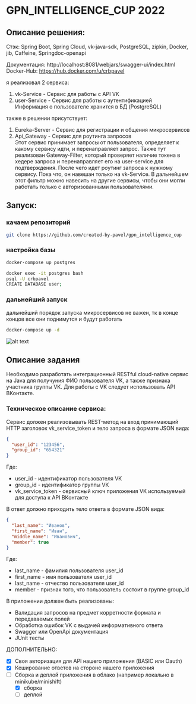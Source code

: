 # GPN_INTELLIGENCE_CUP 2022

## Описание решения:
Стэк: Spring Boot, Spring Cloud, vk-java-sdk, PostgreSQL, zipkin, Docker, jib, Caffeine, Springdoc-openapi  

Документация: http://localhost:8081/webjars/swagger-ui/index.html  
Docker-Hub: https://hub.docker.com/u/crbpavel

я реализовал 2 сервиса:
1. vk-Service - Сервис для работы с API VK
2. user-Service - Сервис для работы с аутентификацией  
Информация о пользователе хранится в БД (PostgreSQL)  


также в решении присутствует:
1. Eureka-Server - Сервис для регистрации и общения микросервисов
2. Api_Gateway - Сервис для роутинга запросов    
Этот сервис принимает запросы от пользователя, определяет к какому сервису идти, и перенаправляет запрос.
Также тут реализован Gateway-Filter, который проверяет наличие токена в хедере запроса и перенаправляет его на user-service для подтверждения.
После чего идет роутинг запроса к нужному сервису. Пока что, он навешан только на vk-Service. В дальнейшем этот фильтр можно навесить на другие сервисы, чтобы они могли работать только с авторизованными пользователями.

## Запуск:

### качаем репозиторий
```bash
git clone https://github.com/created-by-pavel/gpn_intelligence_cup
```

### настройка базы
```bash
docker-compose up postgres
```

```bash
docker exec -it postgres bash
psql -U crbpavel
CREATE DATABASE user;
```

### дальнейший запуск
дальнейший порядок запуска микросервисов не важен, тк в конце концов все они поднимутся и будут работать

```bash
docker-compose up -d
```

![alt text](https://cdn.geekwire.com/wp-content/uploads/2018/11/181112-elon-fh21-1260x755.jpg)

## Описание задания

Необходимо разработать интеграционный RESTful cloud-native сервис на Java 
для получуния ФИО пользователя VK, а также признака участника группы VK. Для работы с VK 
следует использовать API ВКонтакте.

### Техническое описание сервиса:
Сервис должен реализовывать REST-метод на вход 
принимающий HTTP заголовок vk_service_token и тело запроса в формате JSON вида:
```json
{
  "user_id": "123456",
  "group_id": "654321"
}
```
Где:
* user_id - идентификатор пользователя VK
* group_id - идентификатор группы VK
* vk_service_token - сервисный ключ приложения VK используемый для доступа к API ВКонтакте

В ответ должно приходить тело ответа в формате JSON вида:
```json
{
  "last_name": "Иванов",
  "first_name": "Иван",
  "middle_name": "Иванович",
  "member": true
}
```
Где:
* last_name - фамилия пользователя user_id
* first_name - имя пользователя user_id
* last_name - отчество пользователя user_id
* member - признак того, что пользователь состоит в группе group_id

В приложении должен быть реализованы:
* Валидация запросов на предмет корретности формата и передаваемых полей
* Обработка ошибок VK с выдачей информативного ответа
* Swagger или OpenApi документация
* JUnit тесты

ДОПОЛНИТЕЛЬНО:
- [x] Своя авторизация для API нашего приложения (BASIC или Oauth)
- [x] Кеширование ответов на стороне нашего приложения
- [ ] Сборка и деплой приложения в облако (например локально в minikube/minishift)
  - [x] сборка
  - [ ] деплой
